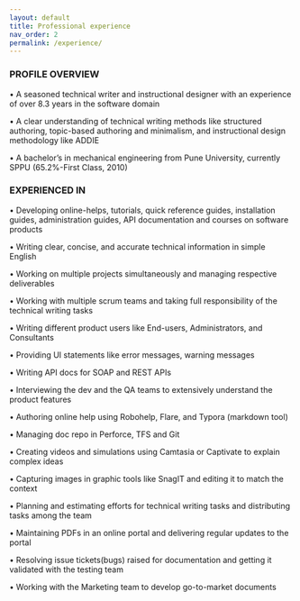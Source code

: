 ```yaml
---
layout: default
title: Professional experience
nav_order: 2
permalink: /experience/
---
```

### PROFILE OVERVIEW
•	A seasoned technical writer and instructional designer with an experience of over 8.3 years in the software domain

•	A clear understanding of technical writing methods like structured authoring, topic-based authoring and minimalism, and instructional design methodology like ADDIE

•	A bachelor’s in mechanical engineering from Pune University, currently SPPU (65.2%-First Class, 2010)

### EXPERIENCED IN
•	Developing online-helps, tutorials, quick reference guides, installation guides, administration guides, API documentation and courses on software products

•	Writing clear, concise, and accurate technical information in simple English

•	Working on multiple projects simultaneously and managing respective deliverables

•	Working with multiple scrum teams and taking full responsibility of the technical writing tasks

•	Writing different product users like End-users, Administrators, and Consultants

•	Providing UI statements like error messages, warning messages

•	Writing API docs for SOAP and REST APIs

•	Interviewing the dev and the QA teams to extensively understand the product features

•	Authoring online help using Robohelp, Flare, and Typora (markdown tool)

•	Managing doc repo in Perforce, TFS and Git

•	Creating videos and simulations using Camtasia or Captivate to explain complex ideas

•	Capturing images in graphic tools like SnagIT and editing it to match the context

•	Planning and estimating efforts for technical writing tasks and distributing tasks among the team

•	Maintaining PDFs in an online portal and delivering regular updates to the portal

•	Resolving issue tickets(bugs) raised for documentation and getting it validated with the testing team

•	Working with the Marketing team to develop go-to-market documents
